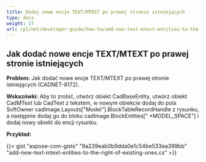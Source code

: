 ```yaml
---
title: Dodaj nowe encje TEXT/MTEXT po prawej stronie istniejących 
type: docs
weight: 17
url: /pl/net/developer-guide/how-to/add-new-text-mtext-entities-to-the-right-of-existing-ones/
---
```


## **Jak dodać nowe encje TEXT/MTEXT po prawej stronie istniejących**

**Problem:** Jak dodać nowe encje TEXT/MTEXT po prawej stronie istniejących (CADNET-8172).

**Wskazówki:** Aby to zrobić, utwórz obiekt CadBaseEntity, utwórz obiekt CadMText lub CadText z tekstem, w nowym obiekcie dodaj do pola SoftOwner cadImage.Layouts["Model"].BlockTableRecordHandle z rysunku, a następnie dodaj go do bloku cadImage.BlockEntities[" *MODEL_SPACE"] i dodaj nowy obiekt do encji rysunku.

**Przykład:**

{{< gist "aspose-com-gists" "9a239eab0b9dda0e1c54be533ea399bb" "add-new-text-mtext-entities-to-the-right-of-existing-ones.cs" >}}
